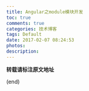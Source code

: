 ```yaml
---
title: Angular之module模块开发
toc: true
comments: true
categories: 技术博客
tags: Default
date: 2017-02-07 08:24:53
photos:
description:
---
```



<!--more-->



**转载请标注原文地址**

(end)
